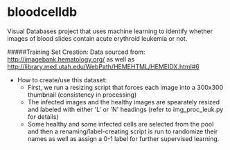 # bloodcelldb
Visual Databases project that uses machine learning to identify whether images of blood slides contain acute erythroid leukemia or not. 

#####Training Set Creation:
Data sourced from: http://imagebank.hematology.org/ as well as http://library.med.utah.edu/WebPath/HEMEHTML/HEMEIDX.html#6
* How to create/use this dataset:
  * First, we run a resizing script that forces each image into a 300x300 thumbnail (consistency in processing)
  * The infected images and the healthy images are spearately resized and labeled with either 'L' or 'N' headings (refer to img_proc_leuk.py for details)
  * Some healthy and some infected cells are selected from the pool and then a renaming/label-creating script is run to randomize their names as well as assign a 0-1 label for further supervised learning.
